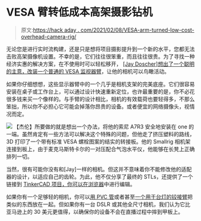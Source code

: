 # VESA 臂转低成本高架摄影钻机

> 原文:[https://hack aday . com/2021/02/08/VESA-arm-turned-low-cost-overhead-camera-rig/](https://hackaday.com/2021/02/08/vesa-arm-turned-low-cost-overhead-camera-rig/)

无论您是进行实时流构建，还是只是想将项目摄影提升到一个新的水平，您都无法击败高架摄像机设置。不幸的是，它们往往很笨重，而且往往很贵。为了寻找一种经济实惠的解决方案，在不使用时可以轻松移开， [[Jay Doscher]想出了一个聪明的主意，改装一个普通的 VESA 监视器臂](https://back7.co/home/overhead-camera-bracket-top-down-video-and-photos-made-easy)，让他的相机可以鸟瞰活动。

如果你仔细想想，这些显示器臂中的一个几乎是相机支架的完美底座。它们很容易安装在桌子或工作台上，可以通过设计快速重新定位，也许最重要的是，你不必花很多钱来买一个像样的。与手臂的设计相比，相机的有效载荷也要轻得多，不那么笨拙，所以你不必担心它可能会掉落你昂贵的设备。或者便宜的网络摄像头，视情况而定。

[![](../Images/8ccf04bd1c3086e11f415d41a8aeb6de.png)](https://hackaday.com/wp-content/uploads/2021/02/vesacam_detail.jpg) 【杰伦】所要做的就是想出一个办法，将他的索尼 A7R3 安全地安装在 one 的一端。虽然肯定有一些方法可以解决这个特殊的问题，但他走了挤压塑料的路线，3D 打印了一个带有标准 VESA 螺栓图案的结实的转接板。他的 Smallrig 相机架连接到板上，由于麦克马斯特卡尔的一对压配合气泡水平仪，他能够在长凳上正确排列一切。

当然，很有可能你没有和[Jay]一样的相机。但这并不意味着你不能修改他的适配器的设计，以适应自己的齿轮。为此，他不仅分享了最终的 STLs，还提供了一个链接到 [TinkerCAD 项目，你可以在浏览器](https://www.tinkercad.com/things/1kfHLadE0Q4-sizzling-snicket)中进行编辑。

如果你有一个足够轻的相机，你可以[用 PVC 管](https://hackaday.com/2011/10/09/workbench-overhead-camera-boom-made-from-pvc/)或者甚至[一个用于台灯的铰接臂](https://hackaday.com/2011/10/12/cheap-ikea-camera-boom-ensures-shake-free-video/)把类似的东西放在一起。但如果你有一台 DSLR 或其他全尺寸相机，我们认为它比亚马逊上的 30 美元更值得，以确保你的设备不会在直播过程中摔到甲板上。